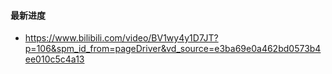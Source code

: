 #### 最新进度
- https://www.bilibili.com/video/BV1wy4y1D7JT?p=106&spm_id_from=pageDriver&vd_source=e3ba69e0a462bd0573b4ee010c5c4a13
